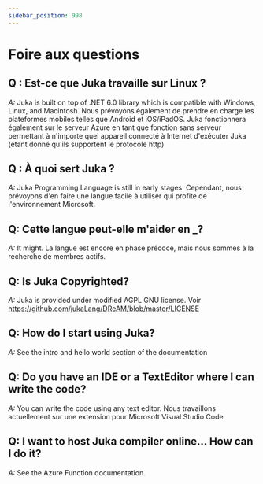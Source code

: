 ```yaml
---
sidebar_position: 998
---
```


# Foire aux questions

## Q : Est-ce que Juka travaille sur Linux ?
*A:* Juka is built on top of .NET 6.0 library which is compatible with Windows, Linux, and Macintosh. Nous prévoyons également de prendre en charge les plateformes mobiles telles que Android et iOS/iPadOS. Juka fonctionnera également sur le serveur Azure en tant que fonction sans serveur permettant à n'importe quel appareil connecté à Internet d'exécuter Juka (étant donné qu'ils supportent le protocole http)

## Q : À quoi sert Juka ?
*A:* Juka Programming Language is still in early stages. Cependant, nous prévoyons d'en faire une langue facile à utiliser qui profite de l'environnement Microsoft.

## Q: Cette langue peut-elle m'aider en _?
*A:* It might. La langue est encore en phase précoce, mais nous sommes à la recherche de membres actifs.


## Q: Is Juka Copyrighted?
*A:* Juka is provided under modified AGPL GNU license. Voir https://github.com/jukaLang/DReAM/blob/master/LICENSE

## Q: How do I start using Juka?
*A:* See the intro and hello world section of the documentation

## Q: Do you have an IDE or a TextEditor where I can write the code?
*A:* You can write the code using any text editor. Nous travaillons actuellement sur une extension pour Microsoft Visual Studio Code

## Q: I want to host Juka compiler online... How can I do it?
*A:* See the Azure Function documentation.